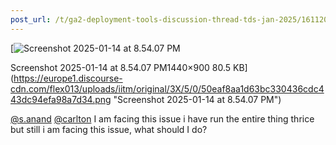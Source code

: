 ```yaml
---
post_url: /t/ga2-deployment-tools-discussion-thread-tds-jan-2025/161120/26
---
```

[![Screenshot 2025-01-14 at 8.54.07 PM](https://europe1.discourse-cdn.com/flex013/uploads/iitm/optimized/3X/5/0/50eaf8aa1d63bc330436cdc443dc94efa98a7d34_2_690x431.png)

Screenshot 2025-01-14 at 8.54.07 PM1440×900 80.5 KB](https://europe1.discourse-cdn.com/flex013/uploads/iitm/original/3X/5/0/50eaf8aa1d63bc330436cdc443dc94efa98a7d34.png "Screenshot 2025-01-14 at 8.54.07 PM")

  
[@s.anand](/u/s.anand) [@carlton](/u/carlton) I am facing this issue i have run the entire thing thrice but still i am facing this issue, what should I do?